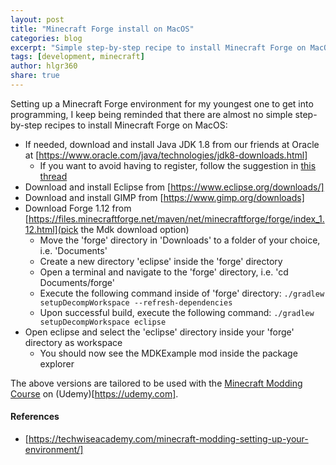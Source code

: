 ```yaml
---
layout: post
title: "Minecraft Forge install on MacOS"
categories: blog
excerpt: "Simple step-by-step recipe to install Minecraft Forge on MacOS"
tags: [development, minecraft]
author: hlgr360
share: true
---
```


Setting up a Minecraft Forge environment for my youngest one to get into programming, I keep being reminded that there are almost no simple step-by-step recipes to install Minecraft Forge on MacOS:

* If needed, download and install Java JDK 1.8 from our friends at Oracle at [https://www.oracle.com/java/technologies/jdk8-downloads.html]
  * If you want to avoid having to register, follow the suggestion in [this thread](https://gist.github.com/wavezhang/ba8425f24a968ec9b2a8619d7c2d86a6#gistcomment-3019424)
* Download and install Eclipse from [https://www.eclipse.org/downloads/]
* Download and install GIMP from [https://www.gimp.org/downloads]
* Download Forge 1.12 from [https://files.minecraftforge.net/maven/net/minecraftforge/forge/index_1.12.html](pick the Mdk download option)
  * Move the  'forge' directory in 'Downloads' to a folder of your choice, i.e. 'Documents'
  * Create a new directory 'eclipse' inside the 'forge' directory
  * Open a terminal and navigate to the 'forge' directory, i.e. 'cd Documents/forge'
  * Execute the following command inside of 'forge' directory: `./gradlew setupDecompWorkspace --refresh-dependencies`
  * Upon successful build, execute the following command: `./gradlew setupDecompWorkspace eclipse`
* Open eclipse and select the 'eclipse' directory inside your 'forge' directory as workspace
  * You should now see the MDKExample mod inside the package explorer

The above versions are tailored to be used with the [Minecraft Modding Course](https://www.udemy.com/course/minecraft-modding-java/) on (Udemy)[https://udemy.com]. 

#### References
* [https://techwiseacademy.com/minecraft-modding-setting-up-your-environment/]